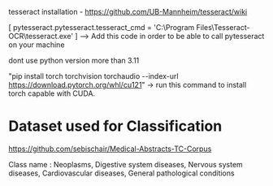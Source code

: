 tesseract installation - https://github.com/UB-Mannheim/tesseract/wiki

[ pytesseract.pytesseract.tesseract_cmd = 'C:\\Program Files\\Tesseract-OCR\\tesseract.exe' ] --> Add this code in order to be able to call pytesseract on your machine

dont use python version more than 3.11


"pip install torch torchvision torchaudio --index-url https://download.pytorch.org/whl/cu121"  -> run this command to install torch capable with CUDA.


# Dataset used for Classification
https://github.com/sebischair/Medical-Abstracts-TC-Corpus

Class name : Neoplasms, Digestive system diseases, Nervous system diseases, Cardiovascular diseases, General pathological conditions